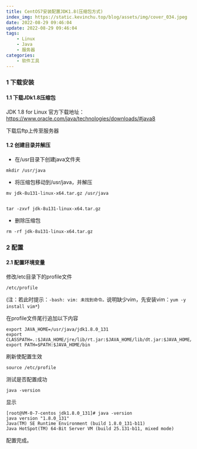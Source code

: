 ```yaml
---
title: CentOS7安装配置JDK1.8(压缩包方式)
index_img: https://static.kevinchu.top/blog/assets/img/cover_034.jpeg
date: 2022-08-29 09:46:04
update: 2022-08-29 09:46:04
tags:
    - Linux
    - Java
    - 服务器
categories:
    - 软件工具
---
```

### 1 下载安装

#### 1.1 下载JDk1.8压缩包
JDK 1.8 for Linux 官方下载地址：https://www.oracle.com/java/technologies/downloads/#java8

下载后ftp上传至服务器

#### 1.2 创建目录并解压

- 在/usr目录下创建java文件夹
```
mkdir /usr/java
```

- 将压缩包移动到/usr/java，并解压
```
mv jdk-8u131-linux-x64.tar.gz /usr/java


tar -zxvf jdk-8u131-linux-x64.tar.gz
```

- 删除压缩包

```
rm -rf jdk-8u131-linux-x64.tar.gz
```


### 2 配置

#### 2.1 配置环境变量

修改/etc目录下的profile文件
```
/etc/profile
```
(注：若此时提示：```-bash: vim: 未找到命令。```说明缺少vim，先安装vim：```yum -y install vim*```)

在profile文件尾行追加以下内容
```
export JAVA_HOME=/usr/java/jdk1.8.0_131
export CLASSPATH=.:$JAVA_HOME/jre/lib/rt.jar:$JAVA_HOME/lib/dt.jar:$JAVA_HOME/lib/tools.jar
export PATH=$PATH:$JAVA_HOME/bin
```

刷新使配置生效
```
source /etc/profile 
```

测试是否配置成功
```
java -version
```
显示
```
[root@VM-0-7-centos jdk1.8.0_131]# java -version
java version "1.8.0_131"
Java(TM) SE Runtime Environment (build 1.8.0_131-b11)
Java HotSpot(TM) 64-Bit Server VM (build 25.131-b11, mixed mode)
```
配置完成。
